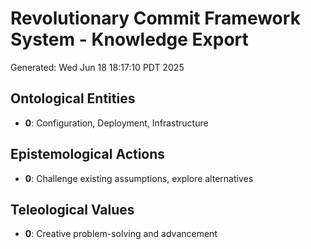 # Revolutionary Commit Framework System - Knowledge Export
Generated: Wed Jun 18 18:17:10 PDT 2025

## Ontological Entities
- **0**: Configuration, Deployment, Infrastructure

## Epistemological Actions
- **0**: Challenge existing assumptions, explore alternatives

## Teleological Values
- **0**: Creative problem-solving and advancement
